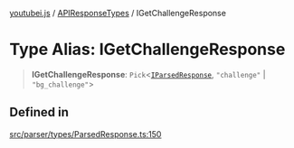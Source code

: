 [youtubei.js](../../../README.md) / [APIResponseTypes](../README.md) / IGetChallengeResponse

# Type Alias: IGetChallengeResponse

> **IGetChallengeResponse**: `Pick`\<[`IParsedResponse`](../interfaces/IParsedResponse.md), `"challenge"` \| `"bg_challenge"`\>

## Defined in

[src/parser/types/ParsedResponse.ts:150](https://github.com/LuanRT/YouTube.js/blob/e1650e12979e68b9546bc63989f86b651960a10a/src/parser/types/ParsedResponse.ts#L150)
